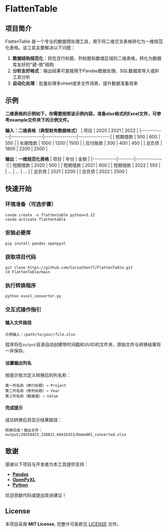 # FlattenTable

## 项目简介
FlattenTable 是一个专业的数据预处理工具，用于将二维交叉表格转化为一维规范化表格。该工具主要解决以下问题：

1. **数据结构规范化**：将包含行标题、列标题和数值区域的二维表格，转化为数据库友好的"键-值"结构
2. **分析友好格式**：输出结果可直接用于Pandas数据处理、SQL数据库导入或BI工具分析
3. **自动化处理**：批量处理多sheet或多文件场景，提升数据准备效率

## 示例
**二维表格的示例如下，你需要按照该示例内容，准备xlsx格式的Excel文件，可参考example文件夹下的示例文件。**

**输入：二维表格（典型财务数据格式）**
| 项目       | 2020 | 2021 | 2022 |
|------------|----------------|----------------|----------------|
| 短期借款   | 500            | 600            | 550            |
| 长期借款   | 1000           | 1200           | 1500           |
| 应付账款   | 300            | 400            | 450            |
| 总负债     | 1800           | 2200           | 2500           |

**输出：一维规范化表格**
| 项目       | 年份   | 金额 |
|------------|--------|--------------|
| 短期借款   | 2020   | 500          |
| 短期借款   | 2021   | 600          |
| 短期借款   | 2022   | 550          |
| ...   | ...   | ...         |
| 总负债     | 2021   | 2200         |
| 总负债     | 2022   | 2500         |


## 快速开始
### 环境准备（可选步骤）

```
conda create -n flattentable python=3.12
conda activate flattentable
```

### 安装必要库
```
pip install pandas openpyxl
```

### 获取项目代码
```
git clone https://github.com/CurioChen77/FlattenTable.git
cd FlattenTable/main
```

### 执行转换程序
```
python excel_converter.py
```

### 交互式操作指引
#### 输入文件路径
```
示例输入：/path/to/your/file.xlsx
```
程序将在`output`目录自动创建带时间戳和UUID的文件夹，原始文件与转换结果将一并保存。

#### 设置输出列名
按提示依次定义转换后的列名称：
```
第一列名称（原行标题）→ Project
第二列名称（原列标题）→ Year 
第三列名称（数据值）→ Value
```

#### 完成提示
成功转换后将显示结果路径：
```
转换完成！输出文件：output/20250423_210823_6941b353/Demo001_converted.xlsx
```

## 致谢

感谢以下项目与开发者为本工具提供支持：  
- **[Pandas](https://pandas.pydata.org/)** 
- **[OpenPyXL](https://openpyxl.readthedocs.io/)** 
- **[Python](https://www.python.org/)**

欢迎贡献代码或提出改进建议！  

## License  
本项目采用 **MIT License**, 完整许可条款见 [LICENSE](LICENSE) 文件。  

